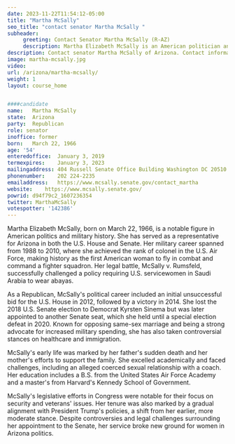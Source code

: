 ```yaml
---
date: 2023-11-22T11:54:12-05:00
title: "Martha McSally"
seo_title: "contact senator Martha McSally "
subheader:
     greeting: Contact Senator Martha McSally (R-AZ)
     description: Martha Elizabeth McSally is an American politician and former military pilot who served as a United States Senator for Arizona from 2019 to 2020. A Republican, she served as the U.S. Representative for Arizona's 2nd congressional district from 2015 to 2019.
description: Contact senator Martha McSally of Arizona. Contact information for Martha McSally includes email address, phone number, and mailing address.
image: martha-mcsally.jpg
video: 
url: /arizona/martha-mcsally/
weight: 1
layout: course_home


####candidate
name:	Martha McSally
state:	Arizona
party:	Republican
role: senator
inoffice: former
born:	March 22, 1966 
age: '54'
enteredoffice:	January 3, 2019
termexpires:	January 3, 2023
mailingaddress: 404 Russell Senate Office Building Washington DC 20510
phonenumber:	202 224-2235
emailaddress:	https://www.mcsally.senate.gov/contact_martha
website:	https://www.mcsally.senate.gov/
powrid: d94f79c2_1607236354
twitter: MarthaMcSally
votespotter: '142386'
---
```

Martha Elizabeth McSally, born on March 22, 1966, is a notable figure in American politics and military history. She has served as a representative for Arizona in both the U.S. House and Senate. Her military career spanned from 1988 to 2010, where she achieved the rank of colonel in the U.S. Air Force, making history as the first American woman to fly in combat and command a fighter squadron. Her legal battle, McSally v. Rumsfeld, successfully challenged a policy requiring U.S. servicewomen in Saudi Arabia to wear abayas.

As a Republican, McSally's political career included an initial unsuccessful bid for the U.S. House in 2012, followed by a victory in 2014. She lost the 2018 U.S. Senate election to Democrat Kyrsten Sinema but was later appointed to another Senate seat, which she held until a special election defeat in 2020. Known for opposing same-sex marriage and being a strong advocate for increased military spending, she has also taken controversial stances on healthcare and immigration.

McSally's early life was marked by her father's sudden death and her mother's efforts to support the family. She excelled academically and faced challenges, including an alleged coerced sexual relationship with a coach. Her education includes a B.S. from the United States Air Force Academy and a master's from Harvard's Kennedy School of Government.

McSally's legislative efforts in Congress were notable for their focus on security and veterans' issues. Her tenure was also marked by a gradual alignment with President Trump's policies, a shift from her earlier, more moderate stance. Despite controversies and legal challenges surrounding her appointment to the Senate, her service broke new ground for women in Arizona politics.